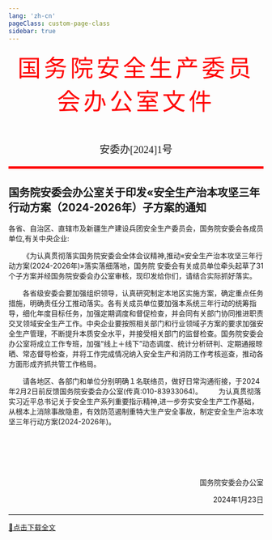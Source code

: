 ```yaml
---
lang: 'zh-cn'
pageClass: custom-page-class
sidebar: true
---
```


<div style="font-family:'方正小标宋简体';
color:red;
text-align:center;
font-size:46px;
letter-spacing:6px">国务院安全生产委员会办公室文件
</div>
<p style="font-family:'仿宋_gb2312';
text-align:center;
font-size:20px;
margin-top:50px
">安委办[2024]1号</p>

<div style="border-bottom:solid red 5px"></div>


## 国务院安委会办公室关于印发«安全生产治本攻坚三年行动方案（2024-2026年）子方案的通知

各省、自治区、直辖市及新疆生产建设兵团安全生产委员会，国务院安委会各成员单位,有关中央企业:


&emsp;&emsp;《为认真贯彻落实国务院安委会全体会议精神,推动«安全生产治本攻坚三年行动方案(2024-2026年)»落实落细落地，国务院
安委会有关成员单位牵头起草了31个子方案并经国务院安委会办公室审核，现印发给你们，请结合实际抓好落实。

&emsp;&emsp;各省级安委会要加强组织领导，认真研究制定本地区实施方案，确定重点任务措施，明确责任分工推动落实。各有关成员单位要加强本系统三年行动的统筹指导，细化年度目标任务，加强定期调度和督促检查，并会同有关部门协同推进职责交叉领域安全生产工作。中央企业要按照相关部门和行业领域子方案的要求加强安全生产管理，不断提升本质安全水平，并接受相关部门的监督检查。国务院安委会办公室将成立工作专班，加强“线上＋线下”动态调度、统计分析研判、定期通报晾晒、常态督导检查，并将工作完成情况纳入安全生产和消防工作考核巡查，推动各方面形成齐抓共管工作格局。
 
&emsp;&emsp;请各地区、各部门和单位分别明确１名联络员，做好日常沟通衔接，于2024年2月2日前反馈国务院安委会办公室(传真:010-83933064)。
&emsp;&emsp;为认真贯彻落实习近平总书记关于安全生产系列重要指示精神,进一步夯实安全生产工作基础，从根本上消除事故隐患，有效防范遏制重特大生产安全事故，制定安全生产治本攻坚三年行动方案(2024-2026年)。

<p style="text-align:right;
 margin-top:100px">国务院安委会办公室</p>
 <p style="text-align:right;
 margin-bottom:20px
 ">2024年1月23日</p>

---
[📄点击下载全文](/files/红头文件-国务院安委会2号.pdf)
